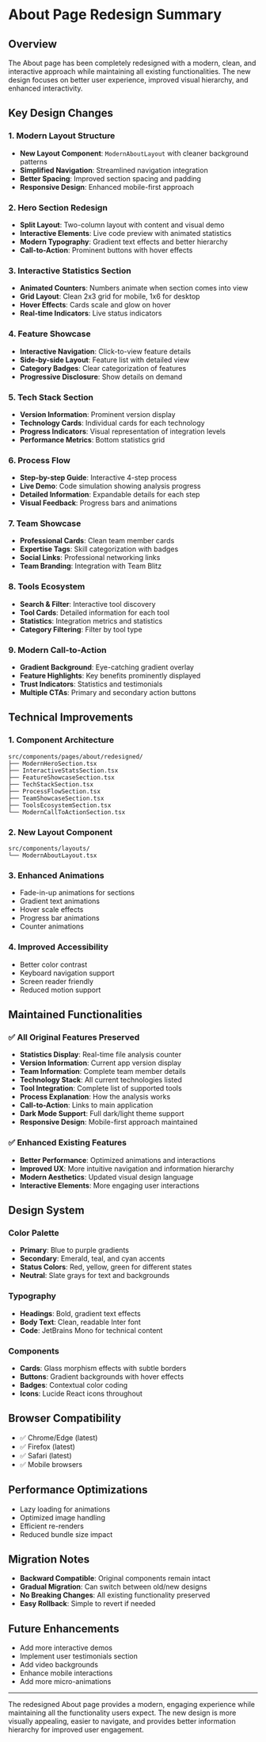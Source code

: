 # About Page Redesign Summary

## Overview
The About page has been completely redesigned with a modern, clean, and interactive approach while maintaining all existing functionalities. The new design focuses on better user experience, improved visual hierarchy, and enhanced interactivity.

## Key Design Changes

### 1. **Modern Layout Structure**
- **New Layout Component**: `ModernAboutLayout` with cleaner background patterns
- **Simplified Navigation**: Streamlined navigation integration
- **Better Spacing**: Improved section spacing and padding
- **Responsive Design**: Enhanced mobile-first approach

### 2. **Hero Section Redesign**
- **Split Layout**: Two-column layout with content and visual demo
- **Interactive Elements**: Live code preview with animated statistics
- **Modern Typography**: Gradient text effects and better hierarchy
- **Call-to-Action**: Prominent buttons with hover effects

### 3. **Interactive Statistics Section**
- **Animated Counters**: Numbers animate when section comes into view
- **Grid Layout**: Clean 2x3 grid for mobile, 1x6 for desktop
- **Hover Effects**: Cards scale and glow on hover
- **Real-time Indicators**: Live status indicators

### 4. **Feature Showcase**
- **Interactive Navigation**: Click-to-view feature details
- **Side-by-side Layout**: Feature list with detailed view
- **Category Badges**: Clear categorization of features
- **Progressive Disclosure**: Show details on demand

### 5. **Tech Stack Section**
- **Version Information**: Prominent version display
- **Technology Cards**: Individual cards for each technology
- **Progress Indicators**: Visual representation of integration levels
- **Performance Metrics**: Bottom statistics grid

### 6. **Process Flow**
- **Step-by-step Guide**: Interactive 4-step process
- **Live Demo**: Code simulation showing analysis progress
- **Detailed Information**: Expandable details for each step
- **Visual Feedback**: Progress bars and animations

### 7. **Team Showcase**
- **Professional Cards**: Clean team member cards
- **Expertise Tags**: Skill categorization with badges
- **Social Links**: Professional networking links
- **Team Branding**: Integration with Team Blitz

### 8. **Tools Ecosystem**
- **Search & Filter**: Interactive tool discovery
- **Tool Cards**: Detailed information for each tool
- **Statistics**: Integration metrics and statistics
- **Category Filtering**: Filter by tool type

### 9. **Modern Call-to-Action**
- **Gradient Background**: Eye-catching gradient overlay
- **Feature Highlights**: Key benefits prominently displayed
- **Trust Indicators**: Statistics and testimonials
- **Multiple CTAs**: Primary and secondary action buttons

## Technical Improvements

### 1. **Component Architecture**
```
src/components/pages/about/redesigned/
├── ModernHeroSection.tsx
├── InteractiveStatsSection.tsx
├── FeatureShowcaseSection.tsx
├── TechStackSection.tsx
├── ProcessFlowSection.tsx
├── TeamShowcaseSection.tsx
├── ToolsEcosystemSection.tsx
└── ModernCallToActionSection.tsx
```

### 2. **New Layout Component**
```
src/components/layouts/
└── ModernAboutLayout.tsx
```

### 3. **Enhanced Animations**
- Fade-in-up animations for sections
- Gradient text animations
- Hover scale effects
- Progress bar animations
- Counter animations

### 4. **Improved Accessibility**
- Better color contrast
- Keyboard navigation support
- Screen reader friendly
- Reduced motion support

## Maintained Functionalities

### ✅ All Original Features Preserved
- **Statistics Display**: Real-time file analysis counter
- **Version Information**: Current app version display
- **Team Information**: Complete team member details
- **Technology Stack**: All current technologies listed
- **Tool Integration**: Complete list of supported tools
- **Process Explanation**: How the analysis works
- **Call-to-Action**: Links to main application
- **Dark Mode Support**: Full dark/light theme support
- **Responsive Design**: Mobile-first approach maintained

### ✅ Enhanced Existing Features
- **Better Performance**: Optimized animations and interactions
- **Improved UX**: More intuitive navigation and information hierarchy
- **Modern Aesthetics**: Updated visual design language
- **Interactive Elements**: More engaging user interactions

## Design System

### Color Palette
- **Primary**: Blue to purple gradients
- **Secondary**: Emerald, teal, and cyan accents
- **Status Colors**: Red, yellow, green for different states
- **Neutral**: Slate grays for text and backgrounds

### Typography
- **Headings**: Bold, gradient text effects
- **Body Text**: Clean, readable Inter font
- **Code**: JetBrains Mono for technical content

### Components
- **Cards**: Glass morphism effects with subtle borders
- **Buttons**: Gradient backgrounds with hover effects
- **Badges**: Contextual color coding
- **Icons**: Lucide React icons throughout

## Browser Compatibility
- ✅ Chrome/Edge (latest)
- ✅ Firefox (latest)
- ✅ Safari (latest)
- ✅ Mobile browsers

## Performance Optimizations
- Lazy loading for animations
- Optimized image handling
- Efficient re-renders
- Reduced bundle size impact

## Migration Notes
- **Backward Compatible**: Original components remain intact
- **Gradual Migration**: Can switch between old/new designs
- **No Breaking Changes**: All existing functionality preserved
- **Easy Rollback**: Simple to revert if needed

## Future Enhancements
- Add more interactive demos
- Implement user testimonials section
- Add video backgrounds
- Enhance mobile interactions
- Add more micro-animations

---

The redesigned About page provides a modern, engaging experience while maintaining all the functionality users expect. The new design is more visually appealing, easier to navigate, and provides better information hierarchy for improved user engagement.